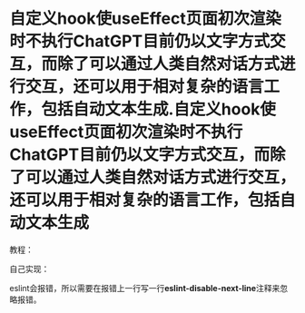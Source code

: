 # 自定义hook使useEffect页面初次渲染时不执行ChatGPT目前仍以文字方式交互，而除了可以通过人类自然对话方式进行交互，还可以用于相对复杂的语言工作，包括自动文本生成.自定义hook使useEffect页面初次渲染时不执行ChatGPT目前仍以文字方式交互，而除了可以通过人类自然对话方式进行交互，还可以用于相对复杂的语言工作，包括自动文本生成

教程：

自己实现：

eslint会报错，所以需要在报错上一行写一行**eslint-disable-next-line**注释来忽略报错。